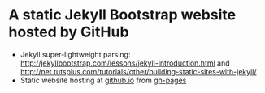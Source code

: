 A static Jekyll Bootstrap website hosted by GitHub
==================================================

* Jekyll super-lightweight parsing: http://jekyllbootstrap.com/lessons/jekyll-introduction.html and http://net.tutsplus.com/tutorials/other/building-static-sites-with-jekyll/
* Static website hosting at [github.io](http://rfinean.github.io/) from [gh-pages](http://help.github.com/pages)
